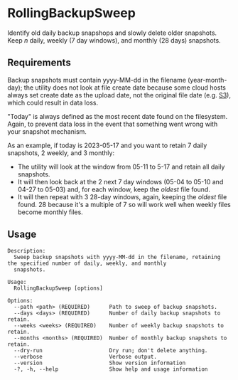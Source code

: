 # RollingBackupSweep
Identify old daily backup snapshops and slowly delete older snapshots. Keep *n* daily, weekly (7 day windows), and monthly (28 days) snapshots.

## Requirements
Backup snapshots must contain yyyy-MM-dd in the filename (year-month-day); the utility does not look at file create date because some cloud hosts always set create date as the upload date, not the original file date (e.g. [S3](https://docs.aws.amazon.com/AmazonS3/latest/userguide/UsingMetadata.html)), which could result in data loss. 

"Today" is always defined as the most recent date found on the filesystem. Again, to prevent data loss in the event that something went wrong with your snapshot mechanism.

As an example, if today is 2023-05-17 and you want to retain 7 daily snapshots, 2 weekly, and 3 monthly:

* The utility will look at the window from 05-11 to 5-17 and retain all daily snapshots.
* It will then look back at the 2 next 7 day windows (05-04 to 05-10 and 04-27 to 05-03) and, for each window, keep the *oldest* file found.
* It will then repeat with 3 28-day windows, again, keeping the *oldest* file found. 28 because it's a multiple of 7 so will work well when weekly files become monthly files. 

## Usage

```
Description:
  Sweep backup snapshots with yyyy-MM-dd in the filename, retaining the specified number of daily, weekly, and monthly
  snapshots.

Usage:
  RollingBackupSweep [options]

Options:
  --path <path> (REQUIRED)      Path to sweep of backup snapshots.
  --days <days> (REQUIRED)      Number of daily backup snapshots to retain.
  --weeks <weeks> (REQUIRED)    Number of weekly backup snapshots to retain.
  --months <months> (REQUIRED)  Number of monthly backup snapshots to retain.
  --dry-run                     Dry run; don't delete anything.
  --verbose                     Verbose output.
  --version                     Show version information
  -?, -h, --help                Show help and usage information
```
